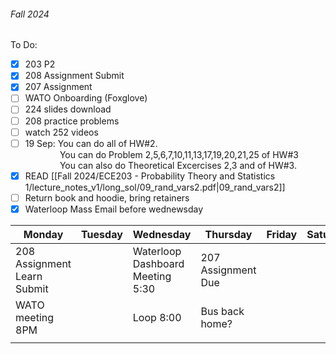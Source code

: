 
###### Fall 2024
To Do:
- [x] 203 P2
- [x] 208 Assignment Submit
- [x] 207 Assignment
- [ ] WATO Onboarding (Foxglove)
- [ ] 224 slides download
- [ ] 208 practice problems
- [ ] watch 252 videos
- [ ] 19 Sep: You can do all of HW#2.  
              You can do Problem 2,5,6,7,10,11,13,17,19,20,21,25 of HW#3  
              You can also do Theoretical Excercises 2,3 and of HW#3.
- [x] READ [[Fall 2024/ECE203 - Probability Theory and Statistics 1/lecture_notes_v1/long_sol/09_rand_vars2.pdf|09_rand_vars2]]
- [ ] Return book and hoodie, bring retainers
- [x] Waterloop Mass Email before wednewsday

| Monday                      | Tuesday | Wednesday                        | Thursday           | Friday | Saturday | Sunday |
| --------------------------- | ------- | -------------------------------- | ------------------ | ------ | -------- | ------ |
| 208 Assignment Learn Submit |         | Waterloop Dashboard Meeting 5:30 | 207 Assignment Due |        |          |        |
| WATO meeting 8PM            |         | Loop 8:00                        | Bus back home?     |        |          |        |
|                             |         |                                  |                    |        |          |        |
